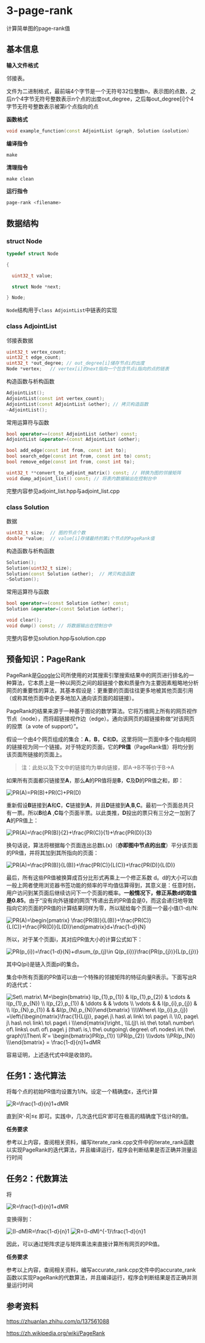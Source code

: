 # 3-page-rank

计算简单图的page-rank值

## 基本信息

**输入文件格式**

邻接表。

文件为二进制格式，最前端4个字节是一个无符号32位整数n，表示图的点数，之后n个4字节无符号整数表示n个点的出度out_degree，之后每out_degree[i]个4字节无符号整数表示被第i个点指向的点

**函数格式**

```c++
void example_function(const AdjointList &graph, Solution &solution)
```

**编译指令**

```makefile
make
```

**清理指令**

```makefile
make clean
```

**运行指令**

```bash
page-rank <filename>
```

## 数据结构

### struct Node


```c++
typedef struct Node

{

  uint32_t value;

  struct Node *next;

} Node;
```

`Node`结构用于`class AdjointList`中链表的实现

### class AdjointList

邻接表数据

```c++
uint32_t vertex_count;
uint32_t edge_count;
uint32_t *out_degree; // out_degree[i]储存节点i的出度
Node *vertex;   // vertex[i]的next指向一个包含节点i指向的点的链表
```

构造函数与析构函数

```c++
AdjointList();
AdjointList(const int vertex_count);
AdjointList(const AdjointList &other); // 拷贝构造函数
~AdjointList();
```

常用运算符与函数

```c++
bool operator==(const AdjointList &other) const;
AdjointList &operator=(const AdjointList &other);

bool add_edge(const int from, const int to);
bool search_edge(const int from, const int to) const;
bool remove_edge(const int from, const int to);

uint32_t **convert_to_adjoint_matrix() const; // 转换为图的邻接矩阵
void dump_adjoint_list() const; // 将表内数据输出在控制台中
```

完整内容参见adjoint_list.hpp与adjoint_list.cpp

### class Solution

数据

```c++
uint32_t size;  // 图的节点个数
double *value;  // value[i]存储最终的第i个节点的PageRank值
```

构造函数与析构函数

```c++
Solution();
Solution(uint32_t size);
Solution(const Solution &other);  // 拷贝构造函数
~Solution();
```

常用运算符与函数

```c++
bool operator==(const Solution &other) const;
Solution &operator=(const Solution &other);

void clear();
void dump() const; // 将数据输出在控制台中
```

完整内容参见solution.hpp与solution.cpp



## 预备知识：PageRank

PageRank是[Google](https://zh.wikipedia.org/wiki/Google)公司所使用的对其搜索引擎搜索结果中的网页进行排名的一种算法，它本质上是一种以网页之间的超链接个数和质量作为主要因素粗略地分析网页的重要性的算法，其基本假设是：更重要的页面往往更多地被其他页面引用（或称其他页面中会更多地加入通向该页面的超链接）。

PageRank的结果来源于一种基于图论的数学算法。它将万维网上所有的网页视作节点（node），而将超链接视作边（edge）。通向该网页的超链接称做“对该网页的投票（a vote of support）”。

假设一个由4个网页组成的集合：**A**，**B**，**C**和**D**。这里将同一页面中多个指向相同的链接视为同一个链接。对于特定的页面，它的**PR值**（PageRank值）将均分到该页面所链接的页面上。

>注：此处以及下文中的链接均为单向链接，即A->B不等价于B->A

如果所有页面都只链接至**A**，那么**A**的PR值将是**B**，**C**及**D**的PR值之和，即：

<img src="https://latex.codecogs.com/svg.image?PR(A)=PR(B)&plus;PR(C)&plus;PR(D)" title="PR(A)=PR(B)+PR(C)+PR(D)" />

重新假设**B**链接到**A**和**C**，**C**链接到**A**，并且**D**链接到**A**,**B**,**C**。最初一个页面总共只有一票。所以**B**给**A** ,**C**每个页面半票。以此类推，**D**投出的票只有三分之一加到了**A**的PR值上：

<img src="https://latex.codecogs.com/svg.image?PR(A)=\frac{PR(B)}{2}&plus;\frac{PR(C)}{1}&plus;\frac{PR(D)}{3}" title="PR(A)=\frac{PR(B)}{2}+\frac{PR(C)}{1}+\frac{PR(D)}{3}" />

换句话说，算法将根据每个页面连出总数L(x)（**亦即图中节点的出度**）平分该页面的PR值，并将其加到其所指向的页面：

<img src="https://latex.codecogs.com/svg.image?PR(A)=\frac{PR(B)}{L(B)}&plus;\frac{PR(C)}{L(C)}&plus;\frac{PR(D)}{L(D)}" title="PR(A)=\frac{PR(B)}{L(B)}+\frac{PR(C)}{L(C)}+\frac{PR(D)}{L(D)}" />

最后，所有这些PR值被换算成百分比形式再乘上一个修正系数 d。d的大小可以由一般上网者使用浏览器书签功能的频率的平均值估算得到，其意义是：任意时刻，用户访问到某页面后继续访问下一个页面的概率。**一般情况下，修正系数d的取值是0.85**。由于“没有向外链接的网页”传递出去的PR值会是0，而这会递归地导致指向它的页面的PR值的计算结果同样为零，所以赋给每个页面一个最小值(1-d)/N:

<img src="https://latex.codecogs.com/svg.image?PR(A)=\begin{pmatrix}&space;&space;\frac{PR(B)}{L(B)}&plus;\frac{PR(C)}{L(C)}&plus;\frac{PR(D)}{L(D)}\end{pmatrix}d&plus;\frac{1-d}{N}" title="PR(A)=\begin{pmatrix} \frac{PR(B)}{L(B)}+\frac{PR(C)}{L(C)}+\frac{PR(D)}{L(D)}\end{pmatrix}d+\frac{1-d}{N}" />

所以，对于某个页面i，其对应PR值大小的计算公式如下：

<img src="https://latex.codecogs.com/svg.image?PR(p_{i})=\frac{1-d}{N}&plus;d\sum_{p_{j}\in&space;Q(p_{i})}\frac{PR(p_{j})}{L(p_{j})}" title="PR(p_{i})=\frac{1-d}{N}+d\sum_{p_{j}\in Q(p_{i})}\frac{PR(p_{j})}{L(p_{j})}" />

其中Q(pi)是链入页面pi的集合。

集合中所有页面的PR值可以由一个特殊的邻接矩阵的特征向量R表示。下面写出R的迭代式：

<img src="https://latex.codecogs.com/svg.image?Set\&space;matrix\&space;M=\begin{bmatrix}&space;&space;&space;l(p_{1},p_{1})&space;&&space;l(p_{1},p_{2})&space;&&space;\cdots&space;&&space;l(p_{1},p_{N})&space;\\&space;&space;&space;l(p_{2},p_{1})&space;&&space;\ddots&space;&&space;&&space;\vdots&space;\\&space;&space;&space;\vdots&space;&&space;&&space;l(p_{i},p_{j})&space;&&space;\\&space;&space;&space;l(p_{N},p_{1})&space;&&space;&&space;&l(p_{N},p_{N})\end{bmatrix}&space;\\\\Where\&space;l(p_{i},p_{j})&space;=\left\{\begin{matrix}\frac{1}{L(j)},&space;page\&space;j\&space;has\&space;a\&space;link\&space;to\&space;page\&space;i\&space;\\0,&space;page\&space;j\&space;has\&space;no\&space;link\&space;to\&space;page\&space;i&space;\\\end{matrix}\right.,&space;\\L(j)\&space;is\&space;the\&space;total\&space;number\&space;of\&space;links\&space;out\&space;of\&space;page\&space;j&space;(that\&space;is,\&space;the\&space;outgoing\&space;degree\&space;of\&space;nodes\&space;in\&space;the\&space;graph)\\Then\&space;R'=&space;\begin{bmatrix}PR(p_{1})&space;\\PR(p_{2})&space;\\\vdots&space;\\PR(p_{N})&space;\\\end{bmatrix}&space;=&space;\frac{1-d}{n}1&plus;dMR" title="Set\ matrix\ M=\begin{bmatrix} l(p_{1},p_{1}) & l(p_{1},p_{2}) & \cdots & l(p_{1},p_{N}) \\ l(p_{2},p_{1}) & \ddots & & \vdots \\ \vdots & & l(p_{i},p_{j}) & \\ l(p_{N},p_{1}) & & &l(p_{N},p_{N})\end{bmatrix} \\\\Where\ l(p_{i},p_{j}) =\left\{\begin{matrix}\frac{1}{L(j)}, page\ j\ has\ a\ link\ to\ page\ i\ \\0, page\ j\ has\ no\ link\ to\ page\ i \\\end{matrix}\right., \\L(j)\ is\ the\ total\ number\ of\ links\ out\ of\ page\ j (that\ is,\ the\ outgoing\ degree\ of\ nodes\ in\ the\ graph)\\Then\ R'= \begin{bmatrix}PR(p_{1}) \\PR(p_{2}) \\\vdots \\PR(p_{N}) \\\end{bmatrix} = \frac{1-d}{n}1+dMR" />

容易证明，上述迭代式中R是收敛的。



## 任务1：迭代算法

将每个点的初始PR值均设置为1/N。设定一个精确度ε，迭代计算

<img src="https://latex.codecogs.com/svg.image?R=\frac{1-d}{n}1&plus;dMR" title="R=\frac{1-d}{n}1+dMR" />

直到|R’-R|≤ε 即可。实践中，几次迭代后R'即可在极高的精确度下估计R的值。

**任务要求**

参考以上内容，查阅相关资料，编写iterate_rank.cpp文件中的iterate_rank函数以实现PageRank的迭代算法，并且编译运行，程序会判断结果是否正确并测量运行时间



## 任务2：代数算法

将

<img src="https://latex.codecogs.com/svg.image?R=\frac{1-d}{n}1&plus;dMR" title="R=\frac{1-d}{n}1+dMR" />

变换得到：

<img src="https://latex.codecogs.com/svg.image?(I-dM)R=\frac{1-d}{n}1" title="(I-dM)R=\frac{1-d}{n}1" />

<img src="https://latex.codecogs.com/svg.image?R=(I-dM)^{-1}\frac{1-d}{n}1" title="R=(I-dM)^{-1}\frac{1-d}{n}1" />

因此，可以通过矩阵求逆与矩阵乘法来直接计算所有网页的PR值。

**任务要求**

参考以上内容，查阅相关资料，编写accurate_rank.cpp文件中的accurate_rank函数以实现PageRank的代数算法，并且编译运行，程序会判断结果是否正确并测量运行时间



## 参考资料

https://zhuanlan.zhihu.com/p/137561088

https://zh.wikipedia.org/wiki/PageRank